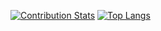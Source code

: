 [![Contribution Stats](https://github-contribution-stats.vercel.app/api/?username=iskakovs)](https://github.com/iskakovs/github-contribution-stats/) [![Top Langs](https://github-readme-stats.vercel.app/api/top-langs/?username=iskakovs)](https://github.com/iskakovs/github-readme-stats) 


<!--
**iskakovs/iskakovs** is a ✨ _special_ ✨ repository because its `README.md` (this file) appears on your GitHub profile.

Here are some ideas to get you started:

- 🔭 I’m currently working on ...
- 🌱 I’m currently learning ...
- 👯 I’m looking to collaborate on ...
- 🤔 I’m looking for help with ...
- 💬 Ask me about ...
- 📫 How to reach me: ...
- 😄 Pronouns: ...
- ⚡ Fun fact: ...
-->

